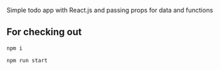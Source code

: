 Simple todo app with React.js and passing props for data and functions

## For checking out

`npm i`

`npm run start`